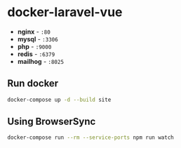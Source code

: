 # docker-laravel-vue
- **nginx** - `:80`
- **mysql** - `:3306`
- **php** - `:9000`
- **redis** - `:6379`
- **mailhog** - `:8025` 

## Run docker
```bash
docker-compose up -d --build site
 ```

## Using BrowserSync

```bash
docker-compose run --rm --service-ports npm run watch
```
